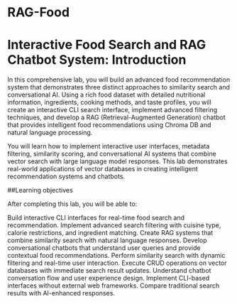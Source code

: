 # RAG-Food
# Interactive Food Search and RAG Chatbot System: Introduction

In this comprehensive lab, you will build an advanced food recommendation system that demonstrates three distinct approaches to similarity search and conversational AI. Using a rich food dataset with detailed nutritional information, ingredients, cooking methods, and taste profiles, you will create an interactive CLI search interface, implement advanced filtering techniques, and develop a RAG (Retrieval-Augmented Generation) chatbot that provides intelligent food recommendations using Chroma DB and natural language processing.

You will learn how to implement interactive user interfaces, metadata filtering, similarity scoring, and conversational AI systems that combine vector search with large language model responses. This lab demonstrates real-world applications of vector databases in creating intelligent recommendation systems and chatbots.

##Learning objectives

After completing this lab, you will be able to:

Build interactive CLI interfaces for real-time food search and recommendation.
Implement advanced search filtering with cuisine type, calorie restrictions, and ingredient matching.
Create RAG systems that combine similarity search with natural language responses.
Develop conversational chatbots that understand user queries and provide contextual food recommendations.
Perform similarity search with dynamic filtering and real-time user interaction.
Execute CRUD operations on vector databases with immediate search result updates.
Understand chatbot conversation flow and user experience design.
Implement CLI-based interfaces without external web frameworks.
Compare traditional search results with AI-enhanced responses.
